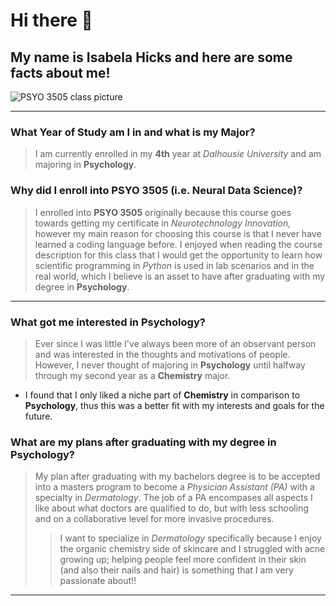 # Hi there 👋

## My name is Isabela Hicks and here are some facts about me!
![PSYO 3505 class picture](https://github.com/user-attachments/assets/f64c2714-4068-462e-8826-2dfca2248d41)

---

### What Year of Study am I in and what is my Major?
>I am currently enrolled in my **4th** year at *Dalhousie University* and am majoring in **Psychology**.



### Why did I enroll into PSYO 3505 (i.e. Neural Data Science)?
>I enrolled into **PSYO 3505** originally because this course goes towards getting my certificate in *Neurotechnology Innovation,* however my main reason for choosing this course is that I never have learned a coding language before. I enjoyed when reading the course description for this class that I would get the opportunity to learn how scientific programming in *Python* is used in lab scenarios and in the real world, which I believe is an asset to have after graduating with my degree in **Psychology**.

---

### What got me interested in Psychology?
>Ever since I was little I've always been more of an observant person and was interested in the thoughts and motivations of people. However, I never thought of majoring in **Psychology** until halfway through my second year as a **Chemistry** major.
- I found that I only liked a niche part of **Chemistry** in comparison to **Psychology**, thus this was a better fit with my interests and goals for the future.



### What are my plans after graduating with my degree in Psychology?
>My plan after graduating with my bachelors degree is to be accepted into a masters program to become a *Physician Assistant (PA)* with a specialty in *Dermatology*. The job of a PA encompases all aspects I like about what doctors are qualified to do, but with less schooling and on a collaborative level for more invasive procedures.
>> I want to specialize in *Dermatology* specifically because I enjoy the organic chemistry side of skincare and I struggled with acne growing up; helping people feel more confident in their skin (and also their nails and hair) is something that I am very passionate about!!

---
